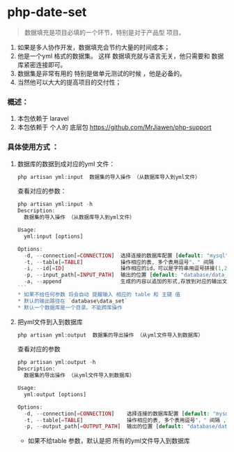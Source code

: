 # php-date-set
> 数据填充是项目必填的一个环节，特别是对于产品型 项目。

1. 如果是多人协作开发，数据填充会节约大量的时间成本；
2. 他是一个yml 格式的数据集。 这样 数据填充就与语言无关，他只需要和 数据库紧密连接即可。
3. 数据集是非常有用的 特别是做单元测试的时候 ，他是必备的。
4. 当然他可以大大的提高项目的交付性；

### 概述：
1. 本包依赖于 laravel 
2. 本包依赖于 个人的 底层包 https://github.com/MrJiawen/php-support
###  具体使用方式 ：
1.  数据库的数据到成对应的yml 文件：
    ```php
    php artisan yml:input  数据集的导入操作 （从数据库导入到yml文件）
    ```
    查看对应的参数：
    ````php
    php artisan yml:input -h
    Description:
      数据集的导入操作 （从数据库导入到yml文件）
    
    Usage:
      yml:input [options]
    
    Options:
      -d, --connection[=CONNECTION]  选择连接的数据库配置 [default: "mysql"]
      -t, --table[=TABLE]            操作相应的表, 多个表用逗号"，" 间隔
      -i, --id[=ID]                  操作相应的id，可以是字符串用逗号拼接(1,2,3,4,5,6)，可以是区间，使用 - 拼接(1-10)，注意如果你的id是 uuid 则不要使用 区间
      -p, --input_path[=INPUT_PATH]  输出的位置 [default: "database/data_set"]
      -a, --append                   生成的内容以追加的形式,存放到对应的输出文件
    ```
    * 如果不给任何参数 将会自动 提醒输入 相应的 table 和 主键 值
    * 默认的输出路径在 `database\data_set`
    * 默认一个数据库是一个目录。不能跨库操作

2. 把yml文件到入到数据库
    ```php
    php artisan yml:output  数据集的导出操作 （从yml文件导入到数据库）
    ```
    查看对应的参数
    ```php
    php artisan yml:output -h
    Description:
      数据集的导出操作 （从yml文件导入到数据库）
    
    Usage:
      yml:output [options]
    
    Options:
      -d, --connection[=CONNECTION]    选择连接的数据库配置 [default: "mysql"]
      -t, --table[=TABLE]              操作相应的表, 多个表用逗号"，" 间隔 ,如果不选择默认是所有的表
      -p, --output_path[=OUTPUT_PATH]  输出的位置 [default: "database/data_set"]
    ```
    * 如果不给table 参数，默认是把 所有的yml文件导入到数据库


